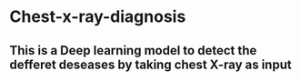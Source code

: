 # Chest-x-ray-diagnosis
## This is a Deep learning model to detect the defferet deseases by taking chest X-ray as input
